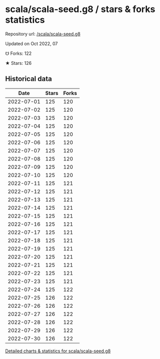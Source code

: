 # scala/scala-seed.g8 / stars & forks statistics

Repository url: [/scala/scala-seed.g8](https://github.com/scala/scala-seed.g8)

Updated on Oct 2022, 07

☋ Forks: 122

★ Stars: 126

## Historical data
| Date | Stars | Forks |
|------|-------|-------|
| 2022-07-01 | 125 | 120 | 
| 2022-07-02 | 125 | 120 | 
| 2022-07-03 | 125 | 120 | 
| 2022-07-04 | 125 | 120 | 
| 2022-07-05 | 125 | 120 | 
| 2022-07-06 | 125 | 120 | 
| 2022-07-07 | 125 | 120 | 
| 2022-07-08 | 125 | 120 | 
| 2022-07-09 | 125 | 120 | 
| 2022-07-10 | 125 | 120 | 
| 2022-07-11 | 125 | 121 | 
| 2022-07-12 | 125 | 121 | 
| 2022-07-13 | 125 | 121 | 
| 2022-07-14 | 125 | 121 | 
| 2022-07-15 | 125 | 121 | 
| 2022-07-16 | 125 | 121 | 
| 2022-07-17 | 125 | 121 | 
| 2022-07-18 | 125 | 121 | 
| 2022-07-19 | 125 | 121 | 
| 2022-07-20 | 125 | 121 | 
| 2022-07-21 | 125 | 121 | 
| 2022-07-22 | 125 | 121 | 
| 2022-07-23 | 125 | 121 | 
| 2022-07-24 | 125 | 122 | 
| 2022-07-25 | 126 | 122 | 
| 2022-07-26 | 126 | 122 | 
| 2022-07-27 | 126 | 122 | 
| 2022-07-28 | 126 | 122 | 
| 2022-07-29 | 126 | 122 | 
| 2022-07-30 | 126 | 122 | 


[Detailed charts & statistics for scala/scala-seed.g8](https://reviewgithub.com/rep/scala/scala-seed.g8)
